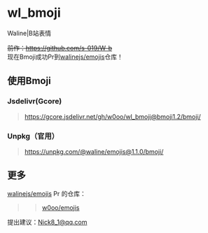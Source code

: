 # wl_bmoji
Waline|B站表情

~~前作：https://github.com/s-019/W-b~~    
现在Bmoji成功Pr到[walinejs/emojis](/walinejs/emojis)仓库！

## 使用Bmoji
### Jsdelivr(Gcore)
> https://gcore.jsdelivr.net/gh/w0oo/wl_bmoji@bmoji1.2/bmoji/

### Unpkg（官用）
> https://unpkg.com/@waline/emojis@1.1.0/bmoji/

## 更多
[walinejs/emojis](/walinejs/emojis) Pr 的仓库：    
>> [w0oo/emojis](w0oo/emojis)

提出建议：Nick8_1@qq.com
